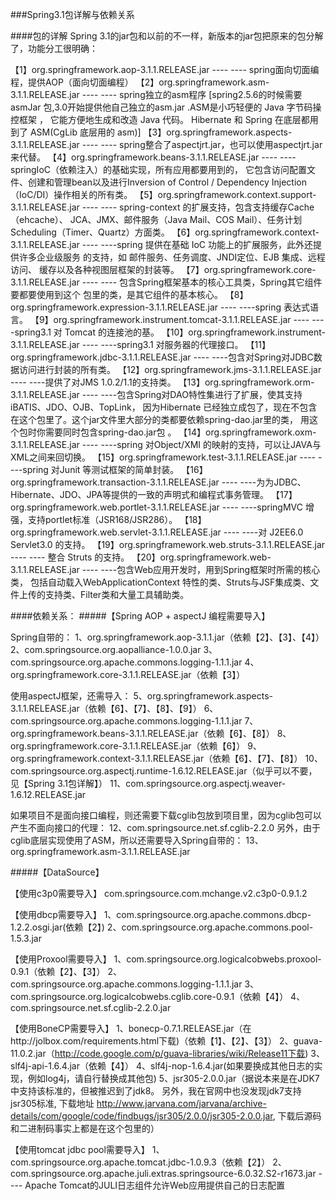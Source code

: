 ###Spring3.1包详解与依赖关系

####包的详解
Spring 3.1的jar包和以前的不一样，新版本的jar包把原来的包分解了，功能分工很明确：

【1】org.springframework.aop-3.1.1.RELEASE.jar ---- ---- spring面向切面编程，提供AOP（面向切面编程）
【2】org.springframework.asm-3.1.1.RELEASE.jar ---- ---- spring独立的asm程序
[spring2.5.6的时候需要asmJar 包,3.0开始提供他自己独立的asm.jar .ASM是小巧轻便的 Java 字节码操控框架 ，
它能方便地生成和改造 Java 代码。 Hibernate 和 Spring 在底层都用到了 ASM(CgLib 底层用的 asm)]
【3】org.springframework.aspects-3.1.1.RELEASE.jar ---- ---- spring整合了aspectjrt.jar，也可以使用aspectjrt.jar来代替。
【4】org.springframework.beans-3.1.1.RELEASE.jar ---- ---- springIoC（依赖注入）的基础实现，所有应用都要用到的，
它包含访问配置文件、创建和管理bean以及进行Inversion of Control / Dependency Injection（IoC/DI）操作相关的所有类。
【5】org.springframework.context.support-3.1.1.RELEASE.jar ---- ---- spring-context 的扩展支持，包含支持缓存Cache（ehcache）、
JCA、JMX、邮件服务（Java Mail、COS Mail）、任务计划Scheduling（Timer、Quartz）方面类。
【6】org.springframework.context-3.1.1.RELEASE.jar ---- ----spring 提供在基础 IoC 功能上的扩展服务，此外还提供许多企业级服务
的支持，如 邮件服务、任务调度、JNDI定位、EJB 集成、远程访问、 缓存以及各种视图层框架的封装等。
【7】org.springframework.core-3.1.1.RELEASE.jar ---- ---- 包含Spring框架基本的核心工具类，Spring其它组件要都要使用到这个
包里的类，是其它组件的基本核心。
【8】org.springframework.expression-3.1.1.RELEASE.jar ---- ----spring 表达式语言。
【9】org.springframework.instrument.tomcat-3.1.1.RELEASE.jar ---- ----spring3.1 对 Tomcat 的连接池的基。
【10】org.springframework.instrument-3.1.1.RELEASE.jar ---- ----spring3.1 对服务器的代理接口。
【11】org.springframework.jdbc-3.1.1.RELEASE.jar ---- ----包含对Spring对JDBC数据访问进行封装的所有类。
【12】org.springframework.jms-3.1.1.RELEASE.jar ---- ----提供了对JMS 1.0.2/1.1的支持类。
【13】org.springframework.orm-3.1.1.RELEASE.jar ---- ----包含Spring对DAO特性集进行了扩展，使其支持 iBATIS、JDO、OJB、TopLink，
因为Hibernate 已经独立成包了，现在不包含在这个包里了。这个jar文件里大部分的类都要依赖spring-dao.jar里的类，
用这个包时你需要同时包含spring-dao.jar包 。
【14】org.springframework.oxm-3.1.1.RELEASE.jar ---- ----spring 对Object/XMI 的映射的支持，可以让JAVA与XML之间来回切换。
【15】org.springframework.test-3.1.1.RELEASE.jar ---- ----spring 对Junit 等测试框架的简单封装。
【16】org.springframework.transaction-3.1.1.RELEASE.jar ---- ----为为JDBC、Hibernate、JDO、JPA等提供的一致的声明式和编程式事务管理。
【17】org.springframework.web.portlet-3.1.1.RELEASE.jar ---- ----springMVC 增强，支持portlet标准（JSR168/JSR286）。
【18】org.springframework.web.servlet-3.1.1.RELEASE.jar ---- ----对 J2EE6.0 Servlet3.0 的支持。
【19】org.springframework.web.struts-3.1.1.RELEASE.jar ---- ---- 整合 Struts 的支持。
【20】org.springframework.web-3.1.1.RELEASE.jar ---- ----包含Web应用开发时，用到Spring框架时所需的核心类，
包括自动载入WebApplicationContext 特性的类、Struts与JSF集成类、文件上传的支持类、Filter类和大量工具辅助类。

####依赖关系：
#####【Spring AOP + aspectJ 编程需要导入】

Spring自带的：
1、org.springframework.aop-3.1.1.jar（依赖【2】、【3】、【4】）
2、com.springsource.org.aopalliance-1.0.0.jar
3、com.springsource.org.apache.commons.logging-1.1.1.jar
4、org.springframework.core-3.1.1.RELEASE.jar（依赖【3】）

使用aspectJ框架，还需导入：
5、org.springframework.aspects-3.1.1.RELEASE.jar（依赖【6】、【7】、【8】、【9】）
6、com.springsource.org.apache.commons.logging-1.1.1.jar
7、org.springframework.beans-3.1.1.RELEASE.jar（依赖【6】、【8】）
8、org.springframework.core-3.1.1.RELEASE.jar（依赖【6】）
9、org.springframework.context-3.1.1.RELEASE.jar（依赖【6】、【7】、【8】）
10、com.springsource.org.aspectj.runtime-1.6.12.RELEASE.jar（似乎可以不要，见【Spring 3.1包详解】）
11、com.springsource.org.aspectj.weaver-1.6.12.RELEASE.jar

如果项目不是面向接口编程，则还需要下载cglib包放到项目里，因为cglib包可以产生不面向接口的代理：
12、com.springsource.net.sf.cglib-2.2.0
另外，由于cglib底层实现使用了ASM，所以还需要导入Spring自带的：
13、org.springframework.asm-3.1.1.RELEASE.jar


#####【DataSource】

【使用c3p0需要导入】
com.springsource.com.mchange.v2.c3p0-0.9.1.2

【使用dbcp需要导入】
1、com.springsource.org.apache.commons.dbcp-1.2.2.osgi.jar(依赖【2】)
2、com.springsource.org.apache.commons.pool-1.5.3.jar

【使用Proxool需要导入】
1、com.springsource.org.logicalcobwebs.proxool-0.9.1（依赖【2】、【3】）
2、com.springsource.org.apache.commons.logging-1.1.1.jar
3、com.springsource.org.logicalcobwebs.cglib.core-0.9.1（依赖【4】）
4、com.springsource.net.sf.cglib-2.2.0.jar

【使用BoneCP需要导入】
1、bonecp-0.7.1.RELEASE.jar（在http://jolbox.com/requirements.html下载)（依赖【1】、【2】、【3】）
2、guava-11.0.2.jar（http://code.google.com/p/guava-libraries/wiki/Release11下载)
3、slf4j-api-1.6.4.jar（依赖【4】）
4、slf4j-nop-1.6.4.jar(如果要换成其他日志的实现，例如log4j，请自行替换成其他包)
5、jsr305-2.0.0.jar（据说本来是在JDK7中支持该标准的，但被推迟到了jdk8。 另外，我在官网中也没发现jdk7支持jsr305标准,
下载地址 http://www.jarvana.com/jarvana/archive-details/com/google/code/findbugs/jsr305/2.0.0/jsr305-2.0.0.jar,
下载后源码和二进制码事实上都是在这个包里的）

【使用tomcat jdbc pool需要导入】
1、com.springsource.org.apache.tomcat.jdbc-1.0.9.3（依赖【2】）
2、com.springsource.org.apache.juli.extras.springsource-6.0.32.S2-r1673.jar ---- Apache Tomcat的JULI日志组件允许Web应用提供自己的日志配置

